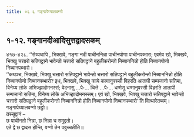 ```yaml
---
title: ०६ ६ गङ्गापेय्यालवग्गो

---
```



## १-१२. गङ्गानदीआदिसुत्तद्वादसकम्

४१७-४२८. ‘‘सेय्यथापि , भिक्खवे, गङ्गा नदी पाचीननिन्ना पाचीनपोणा पाचीनपब्भारा; एवमेव खो, भिक्खवे, भिक्खु चत्तारो सतिपट्ठाने भावेन्तो चत्तारो सतिपट्ठाने बहुलीकरोन्तो निब्बाननिन्नो होति निब्बानपोणो निब्बानपब्भारो।  
‘‘कथञ्च, भिक्खवे, भिक्खु चत्तारो सतिपट्ठाने भावेन्तो चत्तारो सतिपट्ठाने बहुलीकरोन्तो निब्बाननिन्नो होति निब्बानपोणो निब्बानपब्भारो? इध, भिक्खवे, भिक्खु काये कायानुपस्सी विहरति आतापी सम्पजानो सतिमा, विनेय्य लोके अभिज्झादोमनस्सं; वेदनासु …पे॰… चित्ते …पे॰… धम्मेसु धम्मानुपस्सी विहरति आतापी सम्पजानो सतिमा, विनेय्य लोके अभिज्झादोमनस्सम्। एवं खो, भिक्खवे, भिक्खु चत्तारो सतिपट्ठाने भावेन्तो चत्तारो सतिपट्ठाने बहुलीकरोन्तो निब्बाननिन्नो होति निब्बानपोणो निब्बानपब्भारो’’ति वित्थारेतब्बम्।  
गङ्गापेय्यालवग्गो छट्ठो।  
तस्सुद्दानं –  
छ पाचीनतो निन्ना, छ निन्ना च समुद्दतो।  
एते द्वे छ द्वादस होन्ति, वग्गो तेन पवुच्चतीति॥  